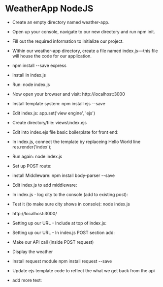 # WeatherApp NodeJS

* Create an empty directory named weather-app.
* Open up your console, navigate to our new directory and run npm init.
* Fill out the required information to initialize our project.
* Within our weather-app directory, create a file named index.js — this file will house the code for our application.
* npm install --save express
* install in index.js

* Run: node index.js
* Now open your browser and visit: http://localhost:3000
* Install template system: npm install ejs --save
* Edit index.js: app.set('view engine', 'ejs')
* Create directory/file: views\index.ejs
* Edit into index.ejs file basic boilerplate for front end:

* In index.js, connect the template by replaceing Hello World line res.render('index');
* Run again: node index.js
* Set up POST route:

* install Middleware: npm install body-parser --save
* Edit index.js to add middleware:

* In index.js - log city to the console (add to existing post):

* Test it (to make sure city shows in console): node index.js
* http://localhost:3000/
* Setting up our URL - Include at top of index.js:

* Setting up our URL - In index.js POST section add:

* Make our API call (inside POST request)

* Display the weather

* Install request module npm install request --save
* Update ejs template code to reflect the what we get back from the api

* add more text:
